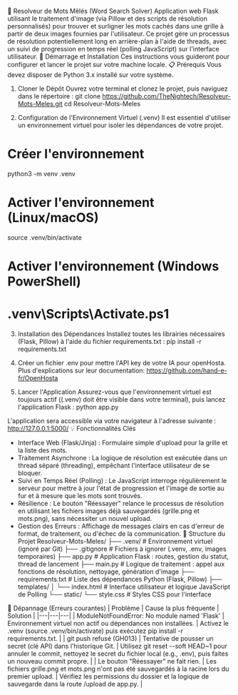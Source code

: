 
🧩 Resolveur de Mots Mêlés (Word Search Solver)
Application web Flask utilisant le traitement d'image (via Pillow et des scripts de résolution personnalisés) pour trouver et surligner les mots cachés dans une grille à partir de deux images fournies par l'utilisateur.
Ce projet gère un processus de résolution potentiellement long en arrière-plan à l'aide de threads, avec un suivi de progression en temps réel (polling JavaScript) sur l'interface utilisateur.
🚀 Démarrage et Installation
Ces instructions vous guideront pour configurer et lancer le projet sur votre machine locale.
📋 Prérequis
Vous devez disposer de Python 3.x installé sur votre système.
1. Cloner le Dépôt
Ouvrez votre terminal et clonez le projet, puis naviguez dans le répertoire :
git clone https://github.com/TheNightech/Resolveur-Mots-Meles.git
cd Resolveur-Mots-Meles

2. Configuration de l'Environnement Virtuel (.venv)
Il est essentiel d'utiliser un environnement virtuel pour isoler les dépendances de votre projet.
# Créer l'environnement
python3 -m venv .venv

# Activer l'environnement (Linux/macOS)
source .venv/bin/activate

# Activer l'environnement (Windows PowerShell)
# .venv\Scripts\Activate.ps1

3. Installation des Dépendances
Installez toutes les librairies nécessaires (Flask, Pillow) à l'aide du fichier requirements.txt :
pip install -r requirements.txt

4. Créer un fichier .env pour mettre l'API key de votre IA pour openHosta.
Plus d'explications sur leur documentation:
https://github.com/hand-e-fr/OpenHosta

5. Lancer l'Application
Assurez-vous que l'environnement virtuel est toujours actif ((.venv) doit être visible dans votre terminal), puis lancez l'application Flask :
python app.py

L'application sera accessible via votre navigateur à l'adresse suivante : http://127.0.0.1:5000/
💡 Fonctionnalités Clés
 * Interface Web (Flask/Jinja) : Formulaire simple d'upload pour la grille et la liste des mots.
 * Traitement Asynchrone : La logique de résolution est exécutée dans un thread séparé (threading), empêchant l'interface utilisateur de se bloquer.
 * Suivi en Temps Réel (Polling) : Le JavaScript interroge régulièrement le serveur pour mettre à jour l'état de progression et l'image de sortie au fur et à mesure que les mots sont trouvés.
 * Résilience : Le bouton "Réessayer" relance le processus de résolution en utilisant les fichiers images déjà sauvegardés (grille.png et mots.png), sans nécessiter un nouvel upload.
 * Gestion des Erreurs : Affichage de messages clairs en cas d'erreur de format, de traitement, ou d'échec de la communication.
📁 Structure du Projet
Resolveur-Mots-Meles/
├── .venv/                      # Environnement virtuel (ignoré par Git)
├── .gitignore                  # Fichiers à ignorer (.venv, .env, images temporaires)
├── app.py                      # Application Flask : routes, gestion du statut, thread de lancement
├── main.py                     # Logique de traitement : appel aux fonctions de résolution, nettoyage, génération d'image
├── requirements.txt            # Liste des dépendances Python (Flask, Pillow)
├── templates/
│   └── index.html              # Interface utilisateur et logique JavaScript de Polling
└── static/
    └── style.css               # Styles CSS pour l'interface

🛑 Dépannage (Erreurs courantes)
| Problème | Cause la plus fréquente | Solution |
|---|---|---|
| ModuleNotFoundError: No module named 'Flask' | Environnement virtuel non actif ou dépendances non installées. | Activez le .venv (source .venv/bin/activate) puis exécutez pip install -r requirements.txt. |
| git push refusé (GH013) | Tentative de pousser un secret (clé API) dans l'historique Git. | Utilisez git reset --soft HEAD~1 pour annuler le commit, nettoyez le secret du fichier local (e.g., .env), puis faites un nouveau commit propre. |
| Le bouton "Réessayer" ne fait rien. | Les fichiers grille.png et mots.png n'ont pas été sauvegardés à la racine lors du premier upload. | Vérifiez les permissions du dossier et la logique de sauvegarde dans la route /upload de app.py. |

